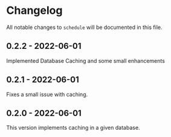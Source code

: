 # Changelog

All notable changes to `schedule` will be documented in this file.

## 0.2.2 - 2022-06-01

Implemented Database Caching and some small enhancements

## 0.2.1 - 2022-06-01

Fixes a small issue with caching.

## 0.2.0 - 2022-06-01

This version implements caching in a given database.
